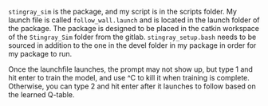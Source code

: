 `stingray_sim` is the package, and my script is in the scripts folder.
My launch file is called `follow_wall.launch` and is located in the launch folder of the package. The package is designed to be placed in the catkin workspace of the `Stingray_Sim` folder from the gitlab.
`stingray_setup.bash` needs to be sourced in addition to the one in the devel folder in my package in order for my package to run.

Once the launchfile launches, the prompt may not show up, but type 1 and hit enter to train the model, and use ^C to kill it when training is complete. Otherwise, you can type 2 and hit enter after it launches to follow based on the learned Q-table.
